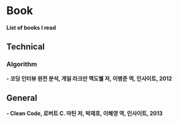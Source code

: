 # Book
**List of books I read**


## Technical

### Algorithm
**- 코딩 인터뷰 완전 분석, 게일 라크만 맥도웰 저, 이병준 역, 인사이트, 2012**


## General
**- Clean Code, 로버트 C. 마틴 저, 박재호, 이해영 역, 인사이트, 2013**

